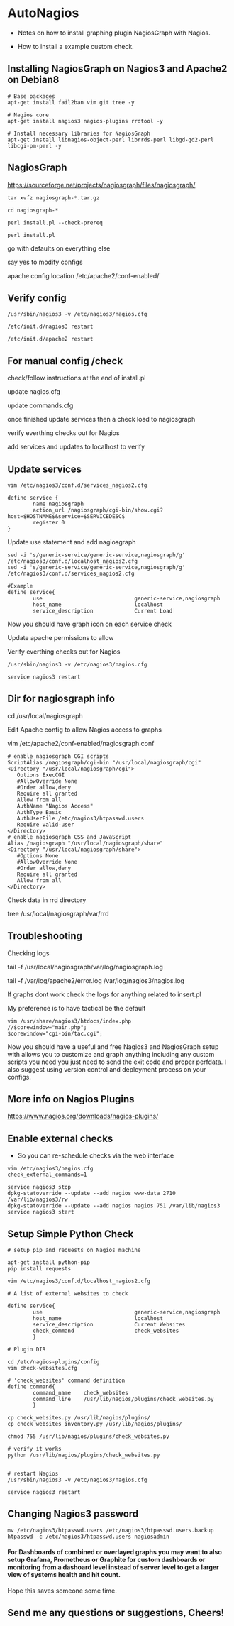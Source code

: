 # AutoNagios

- Notes on how to install graphing plugin NagiosGraph with Nagios.

- How to install a example custom check.

## Installing NagiosGraph on Nagios3 and Apache2 on Debian8

```
# Base packages
apt-get install fail2ban vim git tree -y

# Nagios core
apt-get install nagios3 nagios-plugins rrdtool -y

# Install necessary libraries for NagiosGraph
apt-get install libnagios-object-perl librrds-perl libgd-gd2-perl libcgi-pm-perl -y

```

## NagiosGraph
https://sourceforge.net/projects/nagiosgraph/files/nagiosgraph/

```
tar xvfz nagiosgraph-*.tar.gz

cd nagiosgraph-*

perl install.pl --check-prereq

perl install.pl
```

go with defaults on everything else

say yes to modify configs

apache config location /etc/apache2/conf-enabled/

## Verify config

```
/usr/sbin/nagios3 -v /etc/nagios3/nagios.cfg

/etc/init.d/nagios3 restart

/etc/init.d/apache2 restart
```

## For manual config /check

check/follow instructions at the end of install.pl

update nagios.cfg

update commands.cfg

once finished update services then a check load to nagiosgraph

verify everthing checks out for Nagios

add services and updates to localhost to verify

## Update services

```
vim /etc/nagios3/conf.d/services_nagios2.cfg

define service {
        name nagiosgraph
        action_url /nagiosgraph/cgi-bin/show.cgi?host=$HOSTNAME$&service=$SERVICEDESC$
        register 0
}
```

Update use statement and add nagiosgraph

```
sed -i 's/generic-service/generic-service,nagiosgraph/g' /etc/nagios3/conf.d/localhost_nagios2.cfg
sed -i 's/generic-service/generic-service,nagiosgraph/g' /etc/nagios3/conf.d/services_nagios2.cfg

#Example
define service{
        use                             generic-service,nagiosgraph
        host_name                       localhost
        service_description             Current Load
```

Now you should have graph icon on each service check

Update apache permissions to allow

Verify everthing checks out for Nagios

```
/usr/sbin/nagios3 -v /etc/nagios3/nagios.cfg

service nagios3 restart
```

## Dir for nagiosgraph info

cd /usr/local/nagiosgraph

Edit Apache config to allow Nagios access to graphs

vim /etc/apache2/conf-enabled/nagiosgraph.conf

```
# enable nagiosgraph CGI scripts
ScriptAlias /nagiosgraph/cgi-bin "/usr/local/nagiosgraph/cgi"
<Directory "/usr/local/nagiosgraph/cgi">
   Options ExecCGI
   #AllowOverride None
   #Order allow,deny
   Require all granted
   Allow from all
   AuthName "Nagios Access"
   AuthType Basic
   AuthUserFile /etc/nagios3/htpasswd.users
   Require valid-user
</Directory>
# enable nagiosgraph CSS and JavaScript
Alias /nagiosgraph "/usr/local/nagiosgraph/share"
<Directory "/usr/local/nagiosgraph/share">
   #Options None
   #AllowOverride None
   #Order allow,deny
   Require all granted
   Allow from all
</Directory>
```

Check data in rrd directory 

tree /usr/local/nagiosgraph/var/rrd

## Troubleshooting

Checking logs

tail -f /usr/local/nagiosgraph/var/log/nagiosgraph.log

tail -f /var/log/apache2/error.log /var/log/nagios3/nagios.log

If graphs dont work check the logs for anything related to insert.pl

My preference is to have tactical be the default

```
vim /usr/share/nagios3/htdocs/index.php
//$corewindow="main.php";
$corewindow="cgi-bin/tac.cgi";
```

Now you should have a useful and free Nagios3 and NagiosGraph setup with allows you to customize and  graph anything including any custom scripts you need you just need to send the exit code and proper perfdata. I also suggest using version control and deployment process on your configs. 

## More info on Nagios Plugins
https://www.nagios.org/downloads/nagios-plugins/

## Enable external checks 
- So you can re-schedule checks via the web interface
```
vim /etc/nagios3/nagios.cfg
check_external_commands=1

service nagios3 stop
dpkg-statoverride --update --add nagios www-data 2710 /var/lib/nagios3/rw
dpkg-statoverride --update --add nagios nagios 751 /var/lib/nagios3
service nagios3 start
```

## Setup Simple Python Check
```
# setup pip and requests on Nagios machine

apt-get install python-pip
pip install requests

vim /etc/nagios3/conf.d/localhost_nagios2.cfg

# A list of external websites to check

define service{
        use                             generic-service,nagiosgraph
        host_name                       localhost
        service_description             Current Websites
        check_command                   check_websites
        }

# Plugin DIR

cd /etc/nagios-plugins/config
vim check-websites.cfg

# 'check_websites' command definition
define command{
        command_name    check_websites
        command_line    /usr/lib/nagios/plugins/check_websites.py
        }

cp check_websites.py /usr/lib/nagios/plugins/
cp check_websites_inventory.py /usr/lib/nagios/plugins/

chmod 755 /usr/lib/nagios/plugins/check_websites.py

# verify it works
python /usr/lib/nagios/plugins/check_websites.py


# restart Nagios
/usr/sbin/nagios3 -v /etc/nagios3/nagios.cfg

service nagios3 restart
```

## Changing Nagios3 password

```
mv /etc/nagios3/htpasswd.users /etc/nagios3/htpasswd.users.backup
htpasswd -c /etc/nagios3/htpasswd.users nagiosadmin
```


#### For Dashboards of combined or overlayed graphs you may want to also setup Grafana, Prometheus or Graphite for custom dashboards or monitoring from a dashoard level instead of server level to get a larger view of systems health and hit count.

Hope this saves someone some time.

## Send me any questions or suggestions, Cheers!
